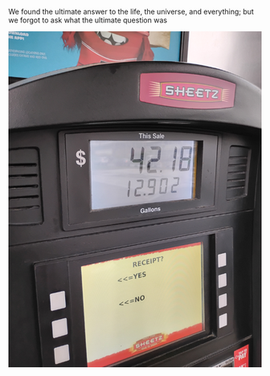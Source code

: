 We found the ultimate answer to the life, the universe, and everything; but
we forgot to ask what the ultimate question was

![Image](https://raw.githubusercontent.com/ben-wesley/microblog/main/images/2025-04-11-1503-54-blog-IMG_20250411_150101868_HDR.jpg)